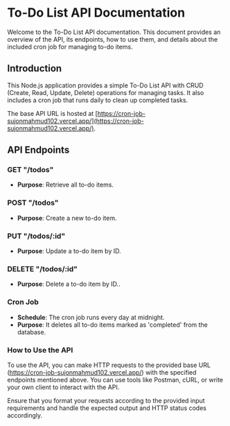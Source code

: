 # To-Do List API Documentation

Welcome to the To-Do List API documentation. This document provides an overview of the API, its endpoints, how to use them, and details about the included cron job for managing to-do items.


## Introduction

This Node.js application provides a simple To-Do List API with CRUD (Create, Read, Update, Delete) operations for managing tasks. It also includes a cron job that runs daily to clean up completed tasks.

The base API URL is hosted at [https://cron-job-sujonmahmud102.vercel.app/](https://cron-job-sujonmahmud102.vercel.app/).

## API Endpoints

### GET "/todos"
- **Purpose**: Retrieve all to-do items.


### POST "/todos"
- **Purpose**: Create a new to-do item.


### PUT "/todos/:id"
- **Purpose**: Update a to-do item by ID.


### DELETE "/todos/:id"
- **Purpose**: Delete a to-do item by ID..


### Cron Job
- **Schedule**: The cron job runs every day at midnight.
- **Purpose**: It deletes all to-do items marked as 'completed' from the database.


### How to Use the API

To use the API, you can make HTTP requests to the provided base URL (https://cron-job-sujonmahmud102.vercel.app/) with the specified endpoints mentioned above. You can use tools like Postman, cURL, or write your own client to interact with the API.

Ensure that you format your requests according to the provided input requirements and handle the expected output and HTTP status codes accordingly.